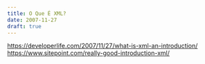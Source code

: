 ```yaml
---
title: O Que É XML?
date: 2007-11-27
draft: true
---
```

https://developerlife.com/2007/11/27/what-is-xml-an-introduction/
https://www.sitepoint.com/really-good-introduction-xml/